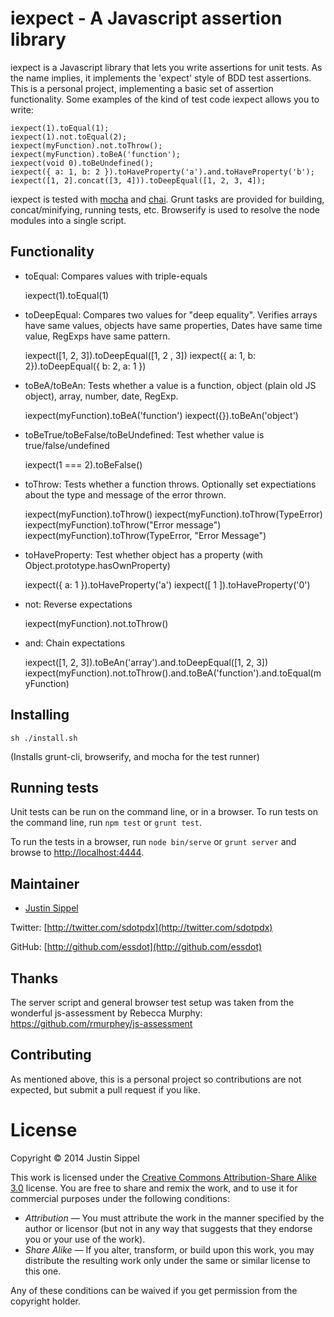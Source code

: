 # iexpect - A Javascript assertion library

iexpect is a Javascript library that lets you write assertions for unit tests. As the name implies, it implements the 'expect' style of BDD test assertions. This is a personal project, implementing a basic set of assertion functionality. Some examples of the kind of test code iexpect allows you to write: 

    iexpect(1).toEqual(1);
    iexpect(1).not.toEqual(2);
    iexpect(myFunction).not.toThrow();
    iexpect(myFunction).toBeA('function');
    iexpect(void 0).toBeUndefined();
    iexpect({ a: 1, b: 2 }).toHaveProperty('a').and.toHaveProperty('b');
    iexpect([1, 2].concat([3, 4])).toDeepEqual([1, 2, 3, 4]);

iexpect is tested with [mocha](http://visionmedia.github.io/mocha/) and [chai](http://chaijs.com/). Grunt tasks are provided for building, concat/minifying, running tests, etc. Browserify is used to resolve the node modules into a single script.

## Functionality

* toEqual: Compares values with triple-equals
    
    iexpect(1).toEqual(1)

* toDeepEqual: Compares two values for "deep equality". Verifies arrays have same values, objects have same properties, Dates have same time value, RegExps have same pattern.
    
    iexpect([1, 2, 3]).toDeepEqual([1, 2 , 3])
    iexpect({ a: 1, b: 2}).toDeepEqual({ b: 2, a: 1 })

* toBeA/toBeAn: Tests whether a value is a function, object (plain old JS object), array, number, date, RegExp.
    
    iexpect(myFunction).toBeA('function')
    iexpect({}).toBeAn('object')

* toBeTrue/toBeFalse/toBeUndefined: Test whether value is true/false/undefined
    
    iexpect(1 === 2).toBeFalse()

* toThrow: Tests whether a function throws. Optionally set expectiations about the type and message of the error thrown.
    
    iexpect(myFunction).toThrow()
    iexpect(myFunction).toThrow(TypeError)
    iexpect(myFunction).toThrow("Error message")
    iexpect(myFunction).toThrow(TypeError, "Error Message")

* toHaveProperty: Test whether object has a property (with Object.prototype.hasOwnProperty)
    
    iexpect({ a: 1 }).toHaveProperty('a')
    iexpect([ 1 ]).toHaveProperty('0')

* not: Reverse expectations 
    
    iexpect(myFunction).not.toThrow()
* and: Chain expectations
    
    iexpect([1, 2, 3]).toBeAn('array').and.toDeepEqual([1, 2, 3])
    iexpect(myFunction).not.toThrow().and.toBeA('function').and.toEqual(myFunction)

## Installing

    sh ./install.sh

(Installs grunt-cli, browserify, and mocha for the test runner)

## Running tests

Unit tests can be run on the command line, or in a browser. To run tests on the command line, run `npm test` or `grunt test`.

To run the tests in a browser, run `node bin/serve` or `grunt server` and browse to [http://localhost:4444](http://localhost:4444).

## Maintainer

* [Justin Sippel](mailto:justin@sippel.com) 

Twitter: [http://twitter.com/sdotpdx](http://twitter.com/sdotpdx)

GitHub: [http://github.com/essdot](http://github.com/essdot)


## Thanks

The server script and general browser test setup was taken from the wonderful js-assessment by Rebecca Murphy: https://github.com/rmurphey/js-assessment


## Contributing

As mentioned above, this is a personal project so contributions are not expected, but submit a pull request if you like.


# License

Copyright &copy; 2014 Justin Sippel

This work is licensed under the [Creative Commons Attribution-Share Alike 3.0](http://creativecommons.org/licenses/by-sa/3.0/)
license. You are free to share and remix the work, and to use it for commercial
purposes under the following conditions:

- *Attribution* — You must attribute the work in the manner specified by the
  author or licensor (but not in any way that suggests that they endorse you or
  your use of the work).
- *Share Alike* — If you alter, transform, or build upon this work, you may
  distribute the resulting work only under the same or similar license to this
  one.

Any of these conditions can be waived if you get permission from the copyright
holder.
